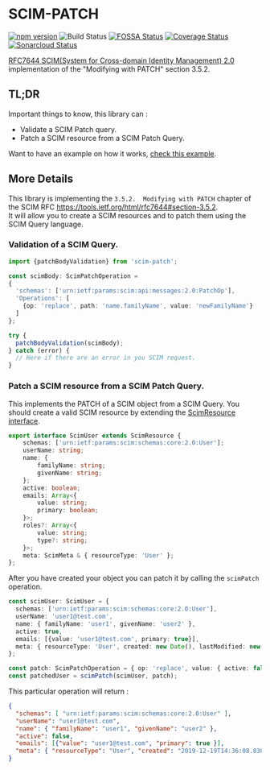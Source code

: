 # SCIM-PATCH
[![npm version](http://img.shields.io/npm/v/scim-patch.svg?style=flat&color=blue)](https://npmjs.org/package/scim-patch "View this project on npm")
![Build Status](https://travis-ci.com/thomaspoignant/scim-patch.svg?token=sVd5BLjwtrGWjxxeoYSx&branch=master)
[![FOSSA Status](https://app.fossa.com/api/projects/git%2Bgithub.com%2Fthomaspoignant%2Fscim-patch.svg?type=shield)](https://app.fossa.com/projects/git%2Bgithub.com%2Fthomaspoignant%2Fscim-patch?ref=badge_shield)
[![Coverage Status](https://coveralls.io/repos/github/thomaspoignant/scim-patch/badge.svg?branch=master&service=github)](https://coveralls.io/github/thomaspoignant/scim-patch?branch=master&service=github)
[![Sonarcloud Status](https://sonarcloud.io/api/project_badges/measure?project=thomaspoignant_scim-patch&metric=alert_status)](https://sonarcloud.io/dashboard?id=thomaspoignant_scim-patch)

[RFC7644 SCIM(System for Cross-domain Identity Management) 2.0](https://tools.ietf.org/html/rfc7644#section-3.5.2) implementation of the "Modifying with PATCH" section 3.5.2.

## TL;DR
Important things to know, this library can :
 - Validate a SCIM Patch query.
 - Patch a SCIM resource from a SCIM Patch Query.

Want to have an example on how it works, [check this example](./example/example.ts).


## More Details
This library is implementing the `3.5.2.  Modifying with PATCH` chapter of the SCIM RFC https://tools.ietf.org/html/rfc7644#section-3.5.2.  
It will allow you to create a SCIM resources and to patch them using the SCIM Query language.

### Validation of a SCIM Query.

```typescript
import {patchBodyValidation} from 'scim-patch';

const scimBody: ScimPatchOperation = 
{
  'schemas': ['urn:ietf:params:scim:api:messages:2.0:PatchOp'],
  'Operations': [
    {op: 'replace', path: 'name.familyName', value: 'newFamilyName'}
  ]
};

try {
  patchBodyValidation(scimBody);
} catch (error) {
  // Here if there are an error in you SCIM request.
}
```

### Patch a SCIM resource from a SCIM Patch Query.

This implements the PATCH of a SCIM object from a SCIM Query.
You should create a valid SCIM resource by extending the [ScimResource interface](src/types.ts).

```typescript
export interface ScimUser extends ScimResource {
    schemas: ['urn:ietf:params:scim:schemas:core:2.0:User'];
    userName: string;
    name: {
        familyName: string;
        givenName: string;
    };
    active: boolean;
    emails: Array<{
        value: string;
        primary: boolean;
    }>;
    roles?: Array<{
        value: string;
        type?: string;
    }>;
    meta: ScimMeta & { resourceType: 'User' };
};
```

After you have created your object you can patch it by calling the `scimPatch` operation.
```typescript
const scimUser: ScimUser = {
  schemas: ['urn:ietf:params:scim:schemas:core:2.0:User'],
  userName: 'user1@test.com',
  name: { familyName: 'user1', givenName: 'user2' },
  active: true,
  emails: [{value: 'user1@test.com', primary: true}],
  meta: { resourceType: 'User', created: new Date(), lastModified: new Date() }
};

const patch: ScimPatchOperation = { op: 'replace', value: { active: false } };
const patchedUser = scimPatch(scimUser, patch);
```

This particular operation will return : 
```json
{ 
  "schemas": [ "urn:ietf:params:scim:schemas:core:2.0:User" ],
  "userName": "user1@test.com",
  "name": { "familyName": "user1", "givenName": "user2" },
  "active": false,
  "emails": [{"value": "user1@test.com", "primary": true }],
  "meta": { "resourceType": "User", "created": "2019-12-19T14:36:08.838Z", "lastModified": "2019-12-19T14:36:08.838Z" }
}
```
